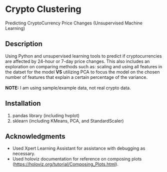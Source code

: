 # Crypto Clustering
Predicting CryptoCurrency Price Changes (Unsupervised Machine Learning)

## Description
Using Python and unsupervised learning tools to predict if cryptocurrencies are affected by 24-hour or 7-day price changes. This also includes an exploration on comparing methods such as: 
scaling and using all features in the datset for the model **VS** utilizing PCA to focus the model on the chosen number of features that explain a certain percentage of the variance.
<br>
<br>**NOTE:** I am using sample/example data, not real crypto data.</br>

## Installation
1. pandas library (including hvplot)
2. sklearn (including KMeans, PCA, and StandardScaler)

## Acknowledgments
- Used Xpert Learning Assistant for assistance with debugging as necessary.
- Used holoviz documentation for reference on composing plots (https://holoviz.org/tutorial/Composing_Plots.html). 
